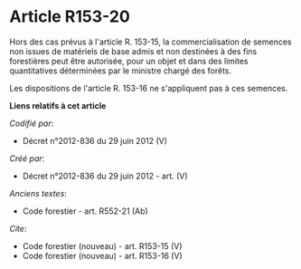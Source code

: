 # Article R153-20

Hors des cas prévus à l'article R. 153-15, la commercialisation de semences non issues de matériels de base admis et non
destinées à des fins forestières peut être autorisée, pour un objet et dans des limites quantitatives déterminées par le
ministre chargé des forêts.

Les dispositions de l'article R. 153-16 ne s'appliquent pas à ces semences.

**Liens relatifs à cet article**

_Codifié par_:

  - Décret n°2012-836 du 29 juin 2012 (V)

_Créé par_:

  - Décret n°2012-836 du 29 juin 2012 - art. (V)

_Anciens textes_:

  - Code forestier - art. R552-21 (Ab)

_Cite_:

  - Code forestier (nouveau) - art. R153-15 (V)
  - Code forestier (nouveau) - art. R153-16 (V)
